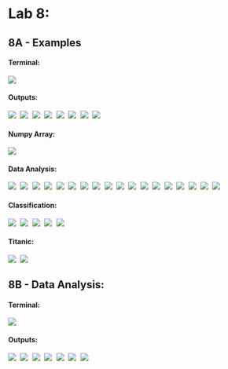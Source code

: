 # Lab 8:  
## 8A - Examples 

#### Terminal:  
<kbd>
  <img src="/Lab_8/assets/Lab_8a_1.png">
</kbd> 

#### Outputs:  
<kbd>
  <img src="/Lab_8/assets/Lab_8a_2.png">
</kbd> 
<kbd>
  <img src="/Lab_8/assets/Lab_8a_3.png">
</kbd> 
<kbd>
  <img src="/Lab_8/assets/Lab_8a_4.png">
</kbd> 
<kbd>
  <img src="/Lab_8/assets/Lab_8a_5.png">
</kbd> 
<kbd>
  <img src="/Lab_8/assets/Lab_8a_6.png">
</kbd> 
<kbd>
  <img src="/Lab_8/assets/Lab_8a_7.png">
</kbd> 
<kbd>
  <img src="/Lab_8/assets/Lab_8a_8.png">
</kbd> 
<kbd>
  <img src="/Lab_8/assets/Lab_8a_9.png">
</kbd> 

#### Numpy Array:  
<kbd>
  <img src="/Lab_8/assets/Lab_8a_10.png">
</kbd> 

#### Data Analysis:  
<kbd>
  <img src="/Lab_8/assets/Lab_8a_11.png">
</kbd> 
<kbd>
  <img src="/Lab_8/assets/Lab_8a_12.png">
</kbd> 
<kbd>
  <img src="/Lab_8/assets/Lab_8a_13.png">
</kbd> 
<kbd>
  <img src="/Lab_8/assets/Lab_8a_14.png">
</kbd> 
<kbd>
  <img src="/Lab_8/assets/Lab_8a_15.png">
</kbd> 
<kbd>
  <img src="/Lab_8/assets/Lab_8a_16.png">
</kbd> 
<kbd>
  <img src="/Lab_8/assets/Lab_8a_17.png">
</kbd> 
<kbd>
  <img src="/Lab_8/assets/Lab_8a_18.png">
</kbd> 
<kbd>
  <img src="/Lab_8/assets/Lab_8a_19.png">
</kbd> 
<kbd>
  <img src="/Lab_8/assets/Lab_8a_20.png">
</kbd> 
<kbd>
  <img src="/Lab_8/assets/Lab_8a_21.png">
</kbd> 
<kbd>
  <img src="/Lab_8/assets/Lab_8a_22.png">
</kbd> 
<kbd>
  <img src="/Lab_8/assets/Lab_8a_23.png">
</kbd> 
<kbd>
  <img src="/Lab_8/assets/Lab_8a_24.png">
</kbd> 
<kbd>
  <img src="/Lab_8/assets/Lab_8a_25.png">
</kbd> 
<kbd>
  <img src="/Lab_8/assets/Lab_8a_26.png">
</kbd> 
<kbd>
  <img src="/Lab_8/assets/Lab_8a_27.png">
</kbd> 
<kbd>
  <img src="/Lab_8/assets/Lab_8a_28.png">
</kbd> 

#### Classification:  
<kbd>
  <img src="/Lab_8/assets/Lab_8a_29.png">
</kbd> 
<kbd>
  <img src="/Lab_8/assets/Lab_8a_30.png">
</kbd> 
<kbd>
  <img src="/Lab_8/assets/Lab_8a_31.png">
</kbd> 
<kbd>
  <img src="/Lab_8/assets/Lab_8a_32.png">
</kbd> 
<kbd>
  <img src="/Lab_8/assets/Lab_8a_33.png">
</kbd> 

#### Titanic:  
<kbd>
  <img src="/Lab_8/assets/Lab_8a_34.png">
</kbd> 
<kbd>
  <img src="/Lab_8/assets/Lab_8a_35.png">
</kbd> 

## 8B - Data Analysis:

#### Terminal:  
<kbd>
  <img src="/Lab_8/assets/Lab_8b_1.png">
</kbd>  

#### Outputs:  
<kbd>
  <img src="/Lab_8/assets/Lab_8b_2.png">
</kbd>  
<kbd>
  <img src="/Lab_8/assets/Lab_8b_3.png">
</kbd>  
<kbd>
  <img src="/Lab_8/assets/Lab_8b_4.png">
</kbd>  
<kbd>
  <img src="/Lab_8/assets/Lab_8b_5.png">
</kbd>  
<kbd>
  <img src="/Lab_8/assets/Lab_8b_6.png">
</kbd>  
<kbd>
  <img src="/Lab_8/assets/Lab_8b_7.png">
</kbd>  
<kbd>
  <img src="/Lab_8/assets/Lab_8b_8.png">
</kbd>  
